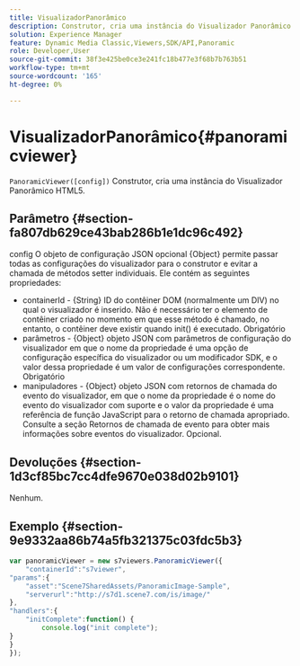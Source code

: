 ```yaml
---
title: VisualizadorPanorâmico
description: Construtor, cria uma instância do Visualizador Panorâmico HTML5.
solution: Experience Manager
feature: Dynamic Media Classic,Viewers,SDK/API,Panoramic
role: Developer,User
source-git-commit: 38f3e425be0ce3e241fc18b477e3f68b7b763b51
workflow-type: tm+mt
source-wordcount: '165'
ht-degree: 0%

---
```


# VisualizadorPanorâmico{#panoramicviewer}

`PanoramicViewer([config])`
Construtor, cria uma instância do Visualizador Panorâmico HTML5.

## Parâmetro {#section-fa807db629ce43bab286b1e1dc96c492}

config
O objeto de configuração JSON opcional {Object} permite passar todas as configurações do visualizador para o construtor e evitar a chamada de métodos setter individuais. Ele contém as seguintes propriedades:

* containerId - {String} ID do contêiner DOM (normalmente um DIV) no qual o visualizador é inserido. Não é necessário ter o elemento de contêiner criado no momento em que esse método é chamado, no entanto, o contêiner deve existir quando init() é executado. Obrigatório
* parâmetros - {Object} objeto JSON com parâmetros de configuração do visualizador em que o nome da propriedade é uma opção de configuração específica do visualizador ou um modificador SDK, e o valor dessa propriedade é um valor de configurações correspondente. Obrigatório
* manipuladores - {Object} objeto JSON com retornos de chamada do evento do visualizador, em que o nome da propriedade é o nome do evento do visualizador com suporte e o valor da propriedade é uma referência de função JavaScript para o retorno de chamada apropriado. Consulte a seção Retornos de chamada de evento para obter mais informações sobre eventos do visualizador. Opcional.


## Devoluções {#section-1d3cf85bc7cc4dfe9670e038d02b9101}

Nenhum.

## Exemplo {#section-9e9332aa86b74a5fb321375c03fdc5b3}

```javascript {.line-numbers}
var panoramicViewer = new s7viewers.PanoramicViewer({
    "containerId":"s7viewer",
"params":{
    "asset":"Scene7SharedAssets/PanoramicImage-Sample",
    "serverurl":"http://s7d1.scene7.com/is/image/"
},
"handlers":{
    "initComplete":function() {
        console.log("init complete");
}
}
});
```
